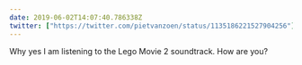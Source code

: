 ```yaml
---
date: 2019-06-02T14:07:40.786338Z
twitter: ["https://twitter.com/pietvanzoen/status/1135186221527904256"]
---
```

Why yes I am listening to the Lego Movie 2 soundtrack. How are you?
